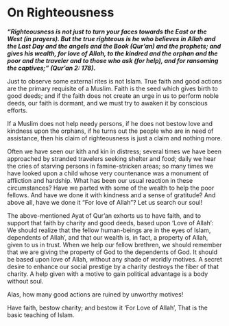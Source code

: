 On Righteousness
================

***“Righteousness is not just to turn your faces towards the East or the
West (in prayers). But the true righteous is he who believes in Allah
and the Last Day and the angels and the Book (Qur’an) and the prophets;
and gives his wealth, for love of Allah, to the kindred and the orphan
and the poor and the traveler and to those who ask (for help), and for
ransoming the captives;” (Qur’an 2: 178).***

Just to observe some external rites is not Islam. True faith and good
actions are the primary requisite of a Muslim. Faith is the seed which
gives birth to good deeds; and if the faith does not create an urge in
us to perform noble deeds, our faith is dormant, and we must try to
awaken it by conscious efforts.

If a Muslim does not help needy persons, if he does not bestow love and
kindness upon the orphans, if he turns out the people who are in need of
assistance, then his claim of righteousness is just a claim and nothing
more.

Often we have seen our kith and kin in distress; several times we have
been approached by stranded travelers seeking shelter and food; daily we
hear the cries of starving persons in famine-stricken areas; so many
times we have looked upon a child whose very countenance was a monument
of affliction and hardship. What has been our usual reaction in these
circumstances? Have we parted with some of the wealth to help the poor
fellows. And have we done it with kindness and a sense of gratitude? And
above all, have we done it “For love of Allah”? Let us search our soul!

The above-mentioned Ayat of Qur’an exhorts us to have faith, and to
support that faith by charity and good deeds, based upon ‘Love of
Allah’: We should realize that the fellow human-beings are in the eyes
of Islam, dependents of Allah’, and that our wealth is, in fact, a
property of Allah, given to us in trust. When we help our fellow
brethren, we should remember that we are giving the property of God to
the dependents of God. It should be based upon love of Allah, without
any shade of worldly motives. A secret desire to enhance our social
prestige by a charity destroys the fiber of that charity. A help given
with a motive to gain political advantage is a body without soul.

Alas, how many good actions are ruined by unworthy motives!

Have faith, bestow charity; and bestow it ‘For Love of Allah’, That is
the basic teaching of Islam.


